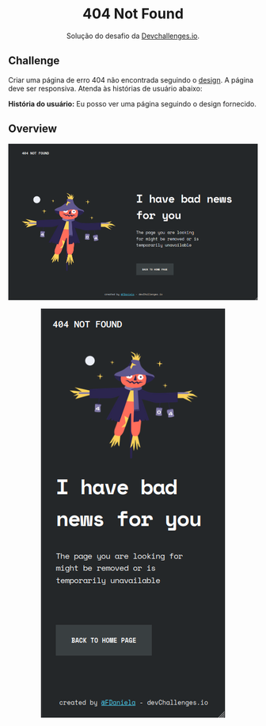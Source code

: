 <h1 align="center">404 Not Found</h1>

<div align="center">
   Solução do desafio da <a href="http://devchallenges.io" target="_blank">Devchallenges.io</a>.
</div>

## Challenge

Criar uma página de erro 404 não encontrada seguindo o [design](https://www.figma.com/file/QeKWLNhB13zDjJzqR22TKE). A página deve ser responsiva. Atenda às histórias de usuário abaixo:

**História do usuário:** Eu posso ver uma página seguindo o design fornecido.

## Overview

<p align="center">
    <img src="solution/screen-desktop.png">
</p>

<p align="center">
    <img src="solution/screen-mobile.png">
</p>

